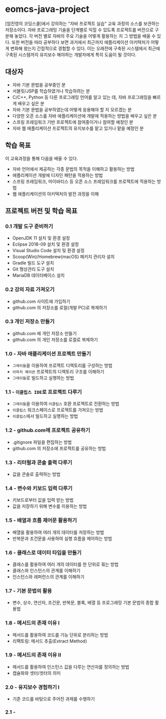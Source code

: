 # eomcs-java-project

[엄진영의 코딩스쿨]에서 강의하는 "자바 프로젝트 실습" 교육 과정의 소스를 보관하는 저장소이다.
자바 프로그래밍 기술을 단계별로 익힐 수 있도록 프로젝트를 버전으로 구분해 놓았다.
각 버전 별로 자바의 주요 기술을 어떻게 활용하는 지 그 방법을 배울 수 있다.
또한 버전을 따라 공부하다 보면 과거에서 최근까지 애플리케이션 아키텍처가
어떻게 변화해 왔는지 간접적으로 경험할 수 있다.
이는 오래전에 구축된 시스템에서 최근에 구축된 시스템까지 유지보수 해야하는 개발자에게
특히 도움이 될 것이다.


## 대상자

- 자바 기본 문법을 공부중인 분
- 서블릿/JSP를 학습하였거나 학습하려는 분
- C/C++, Python 등 다른 프로그래밍 언어를 알고 있는 데, 자바 프로그래밍을 빠르게 배우고 싶은 분
- 자바 기본 문법을 공부하였는데 어떻게 응용해야 할 지 모르겠는 분
- 다양한 오픈 소스를 자바 애플리케이션에 개발에 적용하는 방법을 배우고 싶은 분
- 스프링 프레임워크 기반 프로젝트에 참여중이거나 참여할 예정인 분
- 자바 웹 애플리케이션 프로젝트의 유지보수를 맡고 있거나 맡을 예정인 분


## 학습 목표

이 교육과정을 통해 다음을 배울 수 있다.  

- 자바 언어에서 제공하는 각종 문법의 목적을 이해하고 활용하는 방법
- 애플리케이션 개발에 디자인 패턴을 적용하는 방법
- 스프링 프레임워크, 마이바티스 등 오픈 소스 프레임워크를 프로젝트에 적용하는 방법
- 웹 애플리케이션의 아키텍처의 발전 과정을 이해

## 프로젝트 버전 및 학습 목표

### 0.1 개발 도구 준비하기

- OpenJDK 11 설치 및 환경 설정
- Eclipse 2018-09 설치 및 환경 설정
- Visual Studio Code 설치 및 환경 설정
- Scoop(Win)/Homebrew(macOS) 패키지 관리자 설치
- Gradle 빌드 도구 설치
- Git 형상관리 도구 설치
- MariaDB 데이터베이스 설치

### 0.2 강의 자료 가져오기

- github.com 사이트에 가입하기
- github.com 의 저장소를 로컬(개발 PC)로 복제하기

### 0.3 개인 저장소 만들기

- github.com 에 개인 저장소 만들기
- github.com 의 개인 저장소를 로컬로 복제하기

### 1.0 - 자바 애플리케이션 프로젝트 만들기

- `그레이들`을 이용하여 프로젝트 디렉토리를 구성하는 방법
- `아파치 메이븐` 프로젝트의 디렉토리 구조를 이해하기
- `그레이들`로 빌드하고 실행하는 방법

### 1.1 - `이클립스 IDE`로 프로젝트 다루기

- `그레이들`을 이용하여 `이클립스` 호환 프로젝트로 전환하는 방법
- `이클립스` 워크스페이스로 프로젝트를 가져오는 방법
- `이클립스`에서 빌드하고 실행하는 방법

### 1.2 - github.com에 프로젝트 공유하기

- .gitignore 파일을 편집하는 방법
- github.com 의 저장소에 프로젝트를 공유하는 방법

### 1.3 - 리터럴과 콘솔 출력 다루기

- 값을 콘솔로 출력하는 방법

### 1.4 - 변수와 키보드 입력 다루기

- 키보드로부터 값을 입력 받는 방법
- 값을 저장하기 위해 변수를 이용하는 방법

### 1.5 - 배열과 흐름 제어문 활용하기

- 배열을 활용하여 여러 개의 데이터를 저장하는 방법
- 반복문과 조건문을 사용하여 실행 흐름을 제어하는 방법

### 1.6 - 클래스로 데이터 타입을 만들기

- 클래스를 활용하여 여러 개의 데이터를 한 단위로 묶는 방법
- 클래스와 인스턴스의 관계를 이해하기
- 인스턴스와 레퍼런스의 관계를 이해하기

### 1.7 - 기본 문법의 활용

- 변수, 상수, 연산자, 조건문, 반복문, 블록, 배열 등 프로그래밍 기본 문법의 종합 활용법

### 1.8 - 메서드의 존재 이유 I

- 메서드를 활용하여 코드를 기능 단위로 분리하는 방법
- 리팩토링: 메서드 추출(Extract Method)

### 1.9 - 메서드의 존재 이유 II

- 메서드를 활용하여 인스턴스 값을 다루는 연산자를 정의하는 방법
- 캡슐화와 셋터/겟터의 의미

### 2.0 - 유지보수 경험하기 I

- 기존 코드를 바탕으로 주어진 과제를 수행하기

### 2.1 - 
